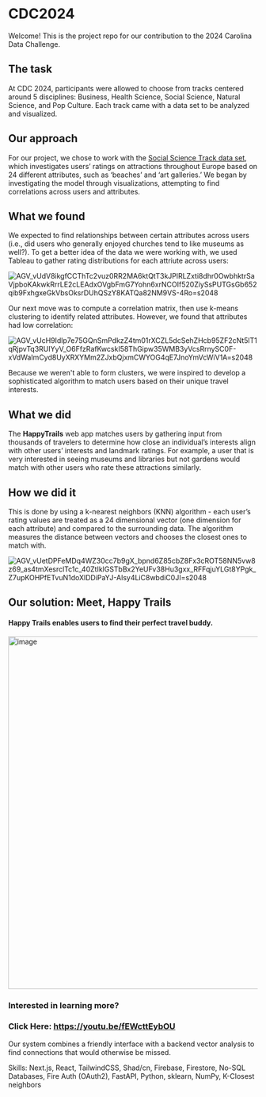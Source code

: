 # CDC2024
Welcome! This is the project repo for our contribution to the 2024 Carolina Data Challenge.
## The task
At CDC 2024, participants were allowed to choose from tracks centered around 5 disciplines: Business, Health Science, Social Science, Natural Science, and Pop Culture. Each track came with a data set to be analyzed and visualized. 
## Our approach
For our project, we chose to work with the [Social Science Track data set](https://archive.ics.uci.edu/dataset/485/tarvel+review+ratings), which investigates users’ ratings on attractions throughout Europe based on 24 different attributes, such as ‘beaches’ and ‘art galleries.’ We began by investigating the model through visualizations, attempting to find correlations across users and attributes.
## What we found
We expected to find relationships between certain attributes across users (i.e., did users who generally enjoyed churches tend to like museums as well?). To get a better idea of the data we were working with, we used Tableau to gather rating distributions for each attriute across users:

![AGV_vUdV8ikgfCCThTc2vuz0RR2MA6ktQtT3kJPlRLZxti8dhr0OwbhktrSaVjpboKAkwkRrrLE2cLEAdxOVgbFmG7Yohn6xrNCOIf520ZiySsPUTGsGb652qib9FxhgxeGkVbsOksrDUhQSzY8KATQa82NM9VS-4Ro=s2048](https://github.com/user-attachments/assets/f036788b-6d8e-45e5-9430-53e941f663c1)

Our next move was to compute a correlation matrix, then use k-means clustering to identify related attributes.
However, we found that attributes had low correlation:

![AGV_vUcH9Idlp7e75GQnSmPdkzZ4tm01rXCZL5dcSehZHcb95ZF2cNt5lT1qRjpvTq3RUIYyV_O6FfzRafKwcskI58ThGipw35WMB3yVcsRrnySC0F-xVdWaImCyd8UyXRXYMm2ZJxbQjxmCWYOG4qE7JnoYmVcWiV1A=s2048](https://github.com/user-attachments/assets/d9008408-027c-4fbd-9a9d-558991f69b9f)

Because we weren't able to form clusters, we were inspired to develop a sophisticated algorithm to match users based on their unique travel interests.
## What we did
The **HappyTrails** web app matches users by gathering input from thousands of travelers to determine how close an individual’s interests align with other users’ interests and landmark ratings. For example, a user that is very interested in seeing museums and libraries but not gardens would match with other users who rate these attractions similarly.
## How we did it
This is done by using a k-nearest neighbors (KNN) algorithm - each user’s rating values are treated as a 24 dimensional vector (one dimension for each attribute) and compared to the surrounding data. The algorithm measures the distance between vectors and chooses the closest ones to match with.

![AGV_vUetDPFeMDq4WZ30cc7b9gX_bpnd6Z85cbZ8Fx3cROT58NN5vw8z69_as4tmXesrclTc1c_40ZtIklGSTbBx2YeUFv38Hu3gxx_RFFqjuYLGt8YPgk_Z7upKOHPfETvuN1doXlDDiPaYJ-Alsy4LiC8wbdiC0JI=s2048](https://github.com/user-attachments/assets/b14f9b19-5e9a-4de7-9025-e8ed8c5d2d31)

## Our solution: Meet, Happy Trails

#### Happy Trails enables users to find their perfect travel buddy.

<img width="711" alt="image" src="https://github.com/user-attachments/assets/001ed26e-42d8-48b4-9ab7-093f8414ff72">

### Interested in learning more?

### Click Here: https://youtu.be/fEWcttEybOU

Our system combines a friendly interface with a backend vector analysis to find connections that would otherwise be missed.

Skills: Next.js, React, TailwindCSS, Shad/cn, Firebase, Firestore, No-SQL Databases, Fire Auth (OAuth2), FastAPI, Python, sklearn, NumPy, K-Closest neighbors
